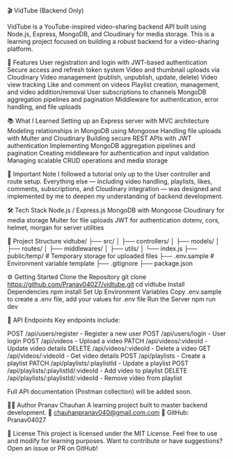 🎬 VidTube (Backend Only)

VidTube is a YouTube-inspired video-sharing backend API built using Node.js, Express, MongoDB, and Cloudinary for media storage.
This is a learning project focused on building a robust backend for a video-sharing platform.

🚀 Features
User registration and login with JWT-based authentication
Secure access and refresh token system
Video and thumbnail uploads via Cloudinary
Video management (publish, unpublish, update, delete)
Video view tracking
Like and comment on videos
Playlist creation, management, and video addition/removal
User subscriptions to channels
MongoDB aggregation pipelines and pagination
Middleware for authentication, error handling, and file uploads

📚 What I Learned
Setting up an Express server with MVC architecture
Modeling relationships in MongoDB using Mongoose
Handling file uploads with Multer and Cloudinary
Building secure REST APIs with JWT authentication
Implementing MongoDB aggregation pipelines and pagination
Creating middleware for authentication and input validation
Managing scalable CRUD operations and media storage

📌 Important Note
I followed a tutorial only up to the User controller and route setup. 
Everything else — including video handling, playlists, likes, comments, subscriptions, and Cloudinary integration — was designed and implemented by me to deepen my understanding of backend development.

🛠 Tech Stack
Node.js / Express.js
MongoDB with Mongoose
Cloudinary for media storage
Multer for file uploads
JWT for authentication
dotenv, cors, helmet, morgan for server utilities

📁 Project Structure
vidtube/
├── src/
│   ├── controllers/
│   ├── models/
│   ├── routes/
│   ├── middlewares/
│   ├── utils/
│   └── index.js
├── public/temp/  # Temporary storage for uploaded files
├── .env.sample   # Environment variable template
├── .gitignore
├── package.json

⚙️ Getting Started
Clone the Repository
git clone https://github.com/Pranav04027/vidtube.git
cd vidtube
Install Dependencies
npm install
Set Up Environment Variables
Copy .env.sample to create a .env file, add your values for .env file
Run the Server
npm run dev

🧪 API Endpoints
Key endpoints include:

POST /api/users/register - Register a new user
POST /api/users/login - User login
POST /api/videos - Upload a video
PATCH /api/videos/:videoId - Update video details
DELETE /api/videos/:videoId - Delete a video
GET /api/videos/:videoId - Get video details
POST /api/playlists - Create a playlist
PATCH /api/playlists/:playlistId - Update a playlist
POST /api/playlists/:playlistId/:videoId - Add video to playlist
DELETE /api/playlists/:playlistId/:videoId - Remove video from playlist

Full API documentation (Postman collection) will be added soon.

🧑‍🎓 Author
Pranav Chauhan
A learning project built to master backend development.
📧 chauhanpranav040@gmail.com.com
🐙 GitHub: Pranav04027

📝 License
This project is licensed under the MIT License. Feel free to use and modify for learning purposes.
Want to contribute or have suggestions? Open an issue or PR on GitHub!
